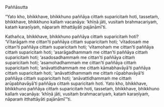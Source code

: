 Paññāsutta

“Yato kho, bhikkhave, bhikkhuno paññāya cittaṁ suparicitaṁ hoti, tassetaṁ, bhikkhave, bhikkhuno kallaṁ vacanāya: ‘khīṇā jāti, vusitaṁ brahmacariyaṁ, kataṁ karaṇīyaṁ, nāparaṁ itthattāyāti pajānāmī’ti.

Kathañca, bhikkhave, bhikkhuno paññāya cittaṁ suparicitaṁ hoti? ‘Vītarāgaṁ me cittan’ti paññāya cittaṁ suparicitaṁ hoti; ‘vītadosaṁ me cittan’ti paññāya cittaṁ suparicitaṁ hoti; ‘vītamohaṁ me cittan’ti paññāya cittaṁ suparicitaṁ hoti; ‘asarāgadhammaṁ me cittan’ti paññāya cittaṁ suparicitaṁ hoti; ‘asadosadhammaṁ me cittan’ti paññāya cittaṁ suparicitaṁ hoti; ‘asamohadhammaṁ me cittan’ti paññāya cittaṁ suparicitaṁ hoti; ‘anāvattidhammaṁ me cittaṁ kāmabhavāyā’ti paññāya cittaṁ suparicitaṁ hoti; ‘anāvattidhammaṁ me cittaṁ rūpabhavāyā’ti paññāya cittaṁ suparicitaṁ hoti; ‘anāvattidhammaṁ me cittaṁ arūpabhavāyā’ti paññāya cittaṁ suparicitaṁ hoti. Yato kho, bhikkhave, bhikkhuno paññāya cittaṁ suparicitaṁ hoti, tassetaṁ, bhikkhave, bhikkhuno kallaṁ vacanāya: ‘khīṇā jāti, vusitaṁ brahmacariyaṁ, kataṁ karaṇīyaṁ, nāparaṁ itthattāyāti pajānāmī’”ti.
